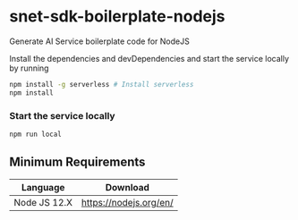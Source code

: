# snet-sdk-boilerplate-nodejs

Generate AI Service boilerplate code for NodeJS

Install the dependencies and devDependencies and start the service locally by running

```sh
npm install -g serverless # Install serverless
npm install
```

### Start the service locally

```sh
npm run local
```

## Minimum Requirements

| Language     | Download               |
| ------------ | ---------------------- |
| Node JS 12.X | https://nodejs.org/en/ |
